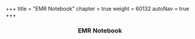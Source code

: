 +++
title = "EMR Notebook"
chapter = true
weight = 60132
autoNav = true
+++

<center><h3>EMR Notebook</h3></center>

<div style="text-align: justify">

</div>
